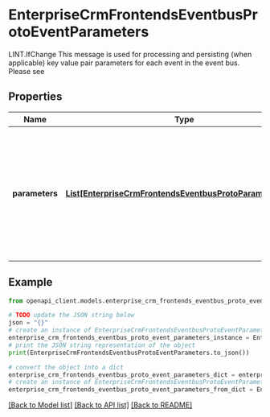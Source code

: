 # EnterpriseCrmFrontendsEventbusProtoEventParameters

LINT.IfChange This message is used for processing and persisting (when applicable) key value pair parameters for each event in the event bus. Please see

## Properties

Name | Type | Description | Notes
------------ | ------------- | ------------- | -------------
**parameters** | [**List[EnterpriseCrmFrontendsEventbusProtoParameterEntry]**](EnterpriseCrmFrontendsEventbusProtoParameterEntry.md) | Parameters are a part of Event and can be used to communicate between different tasks that are part of the same workflow execution. | [optional] 

## Example

```python
from openapi_client.models.enterprise_crm_frontends_eventbus_proto_event_parameters import EnterpriseCrmFrontendsEventbusProtoEventParameters

# TODO update the JSON string below
json = "{}"
# create an instance of EnterpriseCrmFrontendsEventbusProtoEventParameters from a JSON string
enterprise_crm_frontends_eventbus_proto_event_parameters_instance = EnterpriseCrmFrontendsEventbusProtoEventParameters.from_json(json)
# print the JSON string representation of the object
print(EnterpriseCrmFrontendsEventbusProtoEventParameters.to_json())

# convert the object into a dict
enterprise_crm_frontends_eventbus_proto_event_parameters_dict = enterprise_crm_frontends_eventbus_proto_event_parameters_instance.to_dict()
# create an instance of EnterpriseCrmFrontendsEventbusProtoEventParameters from a dict
enterprise_crm_frontends_eventbus_proto_event_parameters_from_dict = EnterpriseCrmFrontendsEventbusProtoEventParameters.from_dict(enterprise_crm_frontends_eventbus_proto_event_parameters_dict)
```
[[Back to Model list]](../README.md#documentation-for-models) [[Back to API list]](../README.md#documentation-for-api-endpoints) [[Back to README]](../README.md)


